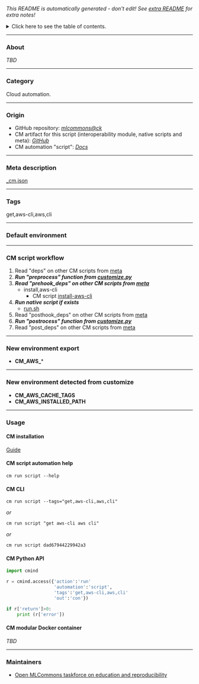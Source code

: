 *This README is automatically generated - don't edit! See [extra README](README-extra.md) for extra notes!*

<details>
<summary>Click here to see the table of contents.</summary>

* [About](#about)
* [Category](#category)
* [Origin](#origin)
* [Meta description](#meta-description)
* [Tags](#tags)
* [Default environment](#default-environment)
* [CM script workflow](#cm-script-workflow)
* [New environment export](#new-environment-export)
* [New environment detected from customize](#new-environment-detected-from-customize)
* [Usage](#usage)
  * [ CM installation](#cm-installation)
  * [ CM script automation help](#cm-script-automation-help)
  * [ CM CLI](#cm-cli)
  * [ CM Python API](#cm-python-api)
  * [ CM modular Docker container](#cm-modular-docker-container)
* [Maintainers](#maintainers)

</details>

___
### About

*TBD*
___
### Category

Cloud automation.
___
### Origin

* GitHub repository: *[mlcommons@ck](https://github.com/mlcommons/ck/tree/master/cm-mlops)*
* CM artifact for this script (interoperability module, native scripts and meta): *[GitHub](https://github.com/mlcommons/ck/tree/master/cm-mlops/script/get-aws-cli)*
* CM automation "script": *[Docs](https://github.com/octoml/ck/blob/master/docs/list_of_automations.md#script)*

___
### Meta description
[_cm.json](_cm.json)

___
### Tags
get,aws-cli,aws,cli

___
### Default environment

___
### CM script workflow

  1. Read "deps" on other CM scripts from [meta](https://github.com/mlcommons/ck/tree/master/cm-mlops/script/get-aws-cli/_cm.json)
  1. ***Run "preprocess" function from [customize.py](https://github.com/mlcommons/ck/tree/master/cm-mlops/script/get-aws-cli/customize.py)***
  1. ***Read "prehook_deps" on other CM scripts from [meta](https://github.com/mlcommons/ck/tree/master/cm-mlops/script/get-aws-cli/_cm.json)***
     * install,aws-cli
       - CM script [install-aws-cli](https://github.com/mlcommons/ck/tree/master/cm-mlops/script/install-aws-cli)
  1. ***Run native script if exists***
     * [run.sh](https://github.com/mlcommons/ck/tree/master/cm-mlops/script/get-aws-cli/run.sh)
  1. Read "posthook_deps" on other CM scripts from [meta](https://github.com/mlcommons/ck/tree/master/cm-mlops/script/get-aws-cli/_cm.json)
  1. ***Run "postrocess" function from [customize.py](https://github.com/mlcommons/ck/tree/master/cm-mlops/script/get-aws-cli/customize.py)***
  1. Read "post_deps" on other CM scripts from [meta](https://github.com/mlcommons/ck/tree/master/cm-mlops/script/get-aws-cli/_cm.json)
___
### New environment export

* **CM_AWS_***
___
### New environment detected from customize

* **CM_AWS_CACHE_TAGS**
* **CM_AWS_INSTALLED_PATH**
___
### Usage

#### CM installation
[Guide](https://github.com/mlcommons/ck/blob/master/docs/installation.md)

#### CM script automation help
```cm run script --help```

#### CM CLI
`cm run script --tags="get,aws-cli,aws,cli"`

*or*

`cm run script "get aws-cli aws cli"`

*or*

`cm run script dad67944229942a3`

#### CM Python API

```python
import cmind

r = cmind.access({'action':'run'
                  'automation':'script',
                  'tags':'get,aws-cli,aws,cli'
                  'out':'con'})

if r['return']>0:
    print (r['error'])
```

#### CM modular Docker container
*TBD*
___
### Maintainers

* [Open MLCommons taskforce on education and reproducibility](https://github.com/mlcommons/ck/blob/master/docs/mlperf-education-workgroup.md)